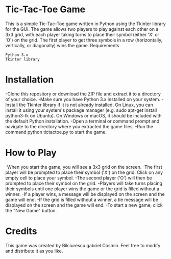 # Tic-Tac-Toe Game

This is a simple Tic-Tac-Toe game written in Python using the Tkinter library for the GUI. The game allows two players to play against each other on a 3x3 grid, with each player taking turns to place their symbol (either 'X' or 'O') on the grid. The first player to get three symbols in a row (horizontally, vertically, or diagonally) wins the game.
Requirements

    Python 3.x
    Tkinter library

# Installation

-Clone this repository or download the ZIP file and extract it to a directory of your choice.
-Make sure you have Python 3.x installed on your system.
-Install the Tkinter library if it is not already installed. On Linux, you can install it using your system's package manager (e.g. sudo apt-get install python3-tk on Ubuntu). On Windows or macOS, it should be included with the default Python installation.
-Open a terminal or command prompt and navigate to the directory where you extracted the game files.
-Run the command python tictactoe.py to start the game.

# How to Play

-When you start the game, you will see a 3x3 grid on the screen.
-The first player will be prompted to place their symbol ('X') on the grid. Click on any empty cell to place your symbol.
-The second player ('O') will then be prompted to place their symbol on the grid.
-Players will take turns placing their symbols until one player wins the game or the grid is filled without a winner.
-If a player wins, a message will be displayed on the screen and the game will end.
-If the grid is filled without a winner, a tie message will be displayed on the screen and the game will end.
-To start a new game, click the "New Game" button.

# Credits

This game was created by Bilciurescu gabriel Cosmin. Feel free to modify and distribute it as you like.
